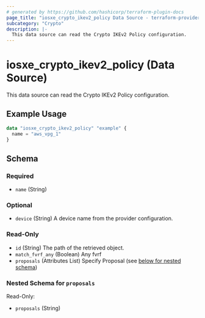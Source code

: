 ```yaml
---
# generated by https://github.com/hashicorp/terraform-plugin-docs
page_title: "iosxe_crypto_ikev2_policy Data Source - terraform-provider-iosxe"
subcategory: "Crypto"
description: |-
  This data source can read the Crypto IKEv2 Policy configuration.
---
```


# iosxe_crypto_ikev2_policy (Data Source)

This data source can read the Crypto IKEv2 Policy configuration.

## Example Usage

```terraform
data "iosxe_crypto_ikev2_policy" "example" {
  name = "aws_vpg_1"
}
```

<!-- schema generated by tfplugindocs -->
## Schema

### Required

- `name` (String)

### Optional

- `device` (String) A device name from the provider configuration.

### Read-Only

- `id` (String) The path of the retrieved object.
- `match_fvrf_any` (Boolean) Any fvrf
- `proposals` (Attributes List) Specify Proposal (see [below for nested schema](#nestedatt--proposals))

<a id="nestedatt--proposals"></a>
### Nested Schema for `proposals`

Read-Only:

- `proposals` (String)
